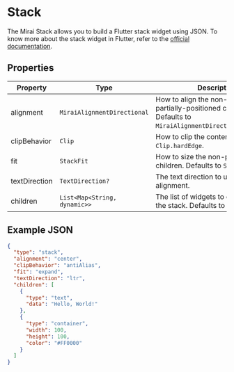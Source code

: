 # Stack

The Mirai Stack allows you to build a Flutter stack widget using JSON.
To know more about the stack widget in Flutter, refer to the [official documentation](https://api.flutter.dev/flutter/widgets/Stack-class.html).

## Properties

| Property      | Type                         | Description                                                                                                          |
|---------------|------------------------------|----------------------------------------------------------------------------------------------------------------------|
| alignment     | `MiraiAlignmentDirectional`  | How to align the non-positioned and partially-positioned children. Defaults to `MiraiAlignmentDirectional.topStart`. |
| clipBehavior  | `Clip`                       | How to clip the content. Defaults to `Clip.hardEdge`.                                                                |
| fit           | `StackFit`                   | How to size the non-positioned children. Defaults to `StackFit.loose`.                                               |
| textDirection | `TextDirection?`             | The text direction to use for resolving alignment.                                                                   |
| children      | `List<Map<String, dynamic>>` | The list of widgets to display inside the stack. Defaults to an empty list.                                          |

## Example JSON

```json
{
  "type": "stack",
  "alignment": "center",
  "clipBehavior": "antiAlias",
  "fit": "expand",
  "textDirection": "ltr",
  "children": [
    {
      "type": "text",
      "data": "Hello, World!"
    },
    {
      "type": "container",
      "width": 100,
      "height": 100,
      "color": "#FF0000"
    }
  ]
}
```